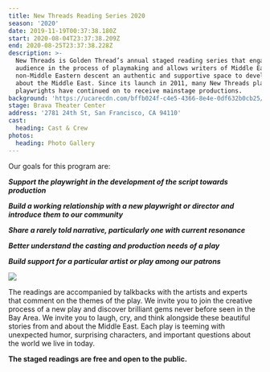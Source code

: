 ```yaml
---
title: New Threads Reading Series 2020
season: '2020'
date: 2019-11-19T00:37:38.180Z
start: 2020-08-04T23:37:38.209Z
end: 2020-08-25T23:37:38.228Z
description: >-
  New Threads is Golden Thread’s annual staged reading series that engages its
  audience in the process of playmaking and allows writers of Middle Eastern and
  non-Middle Eastern descent an authentic and supportive space to develop work
  about the Middle East. Since its launch in 2011, many New Threads plays and
  playwrights have continued on to receive mainstage productions.
background: 'https://ucarecdn.com/bffb024f-c4e5-4366-8e4e-0df632b0cb25/'
stage: Brava Theater Center
address: '2781 24th St, San Francisco, CA 94110'
cast:
  heading: Cast & Crew
photos:
  heading: Photo Gallery
---
```

Our goals for this program are:

_**Support the playwright in the development of the script towards production**_

_**Build a working relationship with a new playwright or director and introduce them to our community**_

_**Share a rarely told narrative, particularly one with current resonance**_

_**Better understand the casting and production needs of a play**_

_**Build support for a particular artist or play among our patrons**_

![](https://ucarecdn.com/e3a8fc97-5d99-4dd7-a0c9-fa5e5e0b72e7/)

The readings are accompanied by talkbacks with the artists and experts that comment on the themes of the play. We invite you to join the creative process of a new play and discover brilliant gems never before seen in the Bay Area. We invite you to laugh, cry, and think alongside these beautiful stories from and about the Middle East. Each play is teeming with unexpected humor, surprising characters, and important questions about the world we live in today.

**The staged readings are free and open to the public.**
